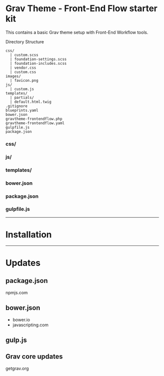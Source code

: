 # Grav Theme - Front-End Flow starter kit

This contains a basic Grav theme setup with Front-End Workflow tools.

Directory Structure

```
css/
  | custom.scss
  | foundation-settings.scss
  | foundation-includes.scss
  | vendor.css
  | custom.css
images/
  | favicon.png
js/
  | custom.js
templates/
  | partials/
  | default.html.twig
.gitignore
blueprints.yaml
bower.json
gravtheme-frontendflow.php
gravtheme-frontendflow.yaml
gulpfile.js
package.json
```

### css/

### js/

### templates/

### bower.json

### package.json

### gulpfile.js

-----

# Installation

-----

# Updates

## package.json

npmjs.com



## bower.json

- bower.io
- javascripting.com



## gulp.js



## Grav core updates

getgrav.org
